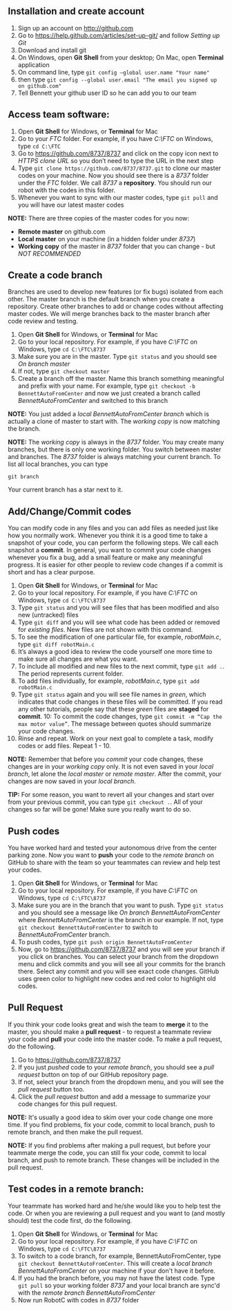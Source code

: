 ## Installation and create account
1. Sign up an account on http://github.com
2. Go to https://help.github.com/articles/set-up-git/ and follow *Setting up Git*
  1. Download and install git
  2. On Windows, open **Git Shell** from your desktop; On Mac, open **Terminal** application
  3. On command line, type `git config —global user.name "Your name"`
  4. then type `git config --global user.email "The email you signed up on github.com"`
3. Tell Bennett your github user ID so he can add you to our team

## Access team software:
1. Open **Git Shell** for Windows, or **Terminal** for Mac
2. Go to your *FTC* folder. For example, if you have *C:\FTC* on Windows, type `cd C:\FTC`
3. Go to https://github.com/8737/8737 and click on the copy icon next to *HTTPS clone URL* so you don’t need to type the URL in the next step
4. Type `git clone https://github.com/8737/8737.git` to clone our master codes on your machine. Now you should see there is a *8737* folder under the *FTC* folder. We call *8737* a **repository**. You should run our robot with the codes in this folder.
6. Whenever you want to sync with our master codes, type `git pull` and you will have our latest master codes

**NOTE:** There are three copies of the master codes for you now:
* **Remote master** on github.com
* **Local master** on your machine (in a hidden folder under *8737*)
* **Working copy** of the master in *8737* folder that you can change - but *NOT RECOMMENDED*

## Create a code branch
Branches are used to develop new features (or fix bugs) isolated from each other. The master branch is the default branch when you create a repository. Create other branches to add or change codes without affecting master codes. We will merge branches back to the master branch after code review and testing.

1. Open **Git Shell** for Windows, or **Terminal** for Mac
2. Go to your local repository. For example, if you have *C:\FTC* on Windows, type `cd C:\FTC\8737`
3. Make sure you are in the master. Type `git status` and you should see *On branch master*
4. If not, type `git checkout master`
5. Create a branch off the master. Name this branch something meaningful and prefix with your name. For example, type `git checkout -b BennettAutoFromCenter` and now we just created a branch called *BennettAutoFromCenter* and switched to this branch

**NOTE:** You just added a *local BennettAutoFromCenter branch* which is actually a clone of master to start with. The *working copy* is now matching the branch. 

**NOTE:** The *working copy* is always in the *8737* folder. You may create many branches, but there is only one working folder. You switch between master and branches. The *8737* folder is always matching your current branch. To list all local branches, you can type
```
git branch
```
Your current branch has a star next to it.

## Add/Change/Commit codes
You can modify code in any files and you can add files as needed just like how you normally work. Whenever you think it is a good time to take a snapshot of your code, you can perform the following steps. We call each snapshot a **commit**. In general, you want to commit your code changes whenever you fix a bug, add a small feature or make any meaningful progress. It is easier for other people to review code changes if a commit is short and has a clear purpose.

1. Open **Git Shell** for Windows, or **Terminal** for Mac
2. Go to your local repository. For example, if you have *C:\FTC* on Windows, type `cd C:\FTC\8737`
3. Type `git status` and you will see files that has been modified and also new (untracked) files
4. Type `git diff` and you will see what code has been added or removed for *existing files*. New files are not shown with this command.
5. To see the modification of one particular file, for example, *robotMain.c*, type `git diff robotMain.c`
6. It’s always a good idea to review the code yourself one more time to make sure all changes are what you want.
7. To include all modified and new files to the next commit, type `git add .`. The period represents current folder.
8. To add files individually, for example, *robotMain.c*, type `git add robotMain.c`
9. Type `git status` again and you will see file names in *green*, which indicates that code changes in these files will be committed. If you read any other tutorials, people say that these *green* files are **staged** for **commit**.
10: To commit the code changes, type `git commit -m “Cap the max motor value”`. The message between quotes should summarize your code changes. 
11. Rinse and repeat. Work on your next goal to complete a task, modify codes or add files. Repeat 1 - 10.

**NOTE:** Remember that before you *commit* your code changes, these changes are in your *working copy* only. It is not even saved in your *local branch*, let alone the *local master* or *remote master*. After the commit, your changes are now saved in your *local branch*.

**TIP:**  For some reason, you want to revert all your changes and start over from your previous commit, you can type `git checkout .`. All of your changes so far will be gone! Make sure you really want to do so.

## Push codes
You have worked hard and tested your autonomous drive from the center parking zone. Now you want to **push** your code to the *remote branch* on GitHub to share with the team so your teammates can review and help test your codes.

1. Open **Git Shell** for Windows, or **Terminal** for Mac
2. Go to your local repository. For example, if you have *C:\FTC* on Windows, type `cd C:\FTC\8737`
3. Make sure you are in the branch that you want to push. Type `git status` and you should see a message like *On branch BennettAutoFromCenter* where *BennettAutoFromCenter* is the branch in our example. If not, type `git checkout BennettAutoFromCenter` to switch to *BennettAutoFromCenter* branch.
4. To push codes, type `git push origin BennettAutoFromCenter`
5. Now, go to https://github.com/8737/8737 and you will see your branch if you click on branches. You can select your branch from the dropdown menu and click commits and you will see all your commits for the branch there. Select any commit and you will see exact code changes. GitHub uses green color to highlight new codes and red color to highlight old codes.

## Pull Request
If you think your code looks great and wish the team to **merge** it to the master, you should make a **pull request** - to request a teammate review your code and **pull** your code into the master code. To make a pull request, do the following.

1. Go to https://github.com/8737/8737
2. If you just *pushed* code to your *remote branch*, you should see a *pull request* button on top of our GitHub repository page.
3. If not, select your branch from the dropdown menu, and you will see the *pull request* button too.
4. Click the *pull request* button and add a message to summarize your code changes for this pull request.

**NOTE:** It's usually a good idea to skim over your code change one more time. If you find problems, fix your code, commit to local branch, push to remote branch, and then make the pull request.

**NOTE:** If you find problems after making a pull request, but before your teammate merge the code, you can still fix your code, commit to local branch, and push to remote branch. These changes will be included in the pull request.

## Test codes in a remote branch:
Your teammate has worked hard and he/she would like you to help test the code. Or when you are reviewing a pull request and you want to (and mostly should) test the code first, do the following.

1. Open **Git Shell** for Windows, or **Terminal** for Mac
2. Go to your local repository. For example, if you have *C:\FTC* on Windows, type `cd C:\FTC\8737`
3. To switch to a code branch, for example, BennettAutoFromCenter, type `git checkout BennettAutoFromCenter`. This will create a *local branch BennettAutoFromCenter* on your machine if your don't have it before.
4. If you had the branch before, you may not have the latest code. Type `git pull` so your working folder *8737* and your local branch are sync'd with the *remote branch BennettAutoFromCenter*
5. Now run RobotC with codes in *8737* folder
